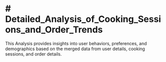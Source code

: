# # Detailed_Analysis_of_Cooking_Sessions_and_Order_Trends
This Analysis provides insights into user behaviors, preferences, and demographics based on the merged data from user details, cooking sessions, and order details.
